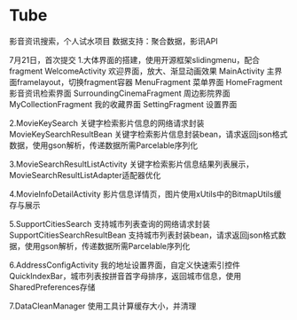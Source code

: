 # Tube
影音资讯搜索，个人试水项目
数据支持：聚合数据，影讯API

7月21日，首次提交
1.大体界面的搭建，使用开源框架slidingmenu，配合fragment
  WelcomeActivity 欢迎界面，放大、渐显动画效果
  MainActivity  主界面framelayout，切换fragment容器
  MenuFragment  菜单界面
  HomeFragment  影音资讯检索界面
  SurroundingCinemaFragment 周边影院界面
  MyCollectionFragment  我的收藏界面
  SettingFragment 设置界面

2.MovieKeySearch 关键字检索影片信息的网络请求封装
  MovieKeySearchResultBean 关键字检索影片信息封装bean，请求返回json格式数据，使用gson解析，传递数据所需Parcelable序列化

3.MovieSearchResultListActivity 关键字检索影片信息结果列表展示，MovieSearchResultListAdapter适配器优化

4.MovieInfoDetailActivity 影片信息详情页，图片使用xUtils中的BitmapUtils缓存与展示

5.SupportCitiesSearch 支持城市列表查询的网络请求封装
  SupportCitiesSearchResultBean 支持城市列表封装bean，请求返回json格式数据，使用gson解析，传递数据所需Parcelable序列化

6.AddressConfigActivity 我的地址设置界面，自定义快速索引控件QuickIndexBar，城市列表按拼音首字母排序，返回城市信息，使用SharedPreferences存储

7.DataCleanManager 使用工具计算缓存大小，并清理